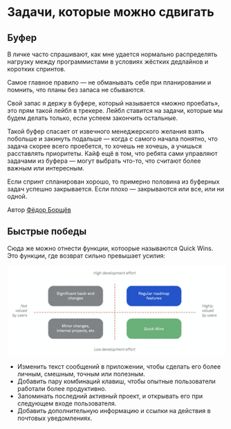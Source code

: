 # Задачи, которые можно сдвигать

## Буфер

В личке часто спрашивают, как мне удается нормально распределять нагрузку между программистами в условиях жёстких дедлайнов и коротких спринтов.

Самое главное правило — не обманывать себя при планировании и помнить, что планы без запаса не сбываются.

Свой запас я держу в буфере, который называется «можно проебать», это прям такой лейбл в трекере. Лейбл ставится на задачи, которые мы будем делать только, если успеем закончить остальные.

Такой буфер спасает от извечного менеджерского желания взять побольше и закинуть подальше — когда с самого начала понятно, что задача скорее всего проебется, то хочешь не хочешь, а учишься расставлять приоритеты. Кайф ещё в том, что ребята сами управляют задачами из буфера — могут выбрать что-то, что считают более важным или интересным.

Если спринт спланирован хорошо, то примерно половина из буферных задач успешно закрывается. Если плохо — закрываются или все, или ни одной.

Автор [Фёдор Борщёв](https://t.me/pmdaily)

## Быстрые победы

Сюда же можно отнести функции, котоорые называются Quick Wins. Это функции, где возврат сильно превышает усилия:

![](.\attachments\quickWins.png)
- Изменить текст сообщений в приложении, чтобы сделать его более личным, смешным, точным или полезным.
- Добавить пару комбинаций клавиш, чтобы опытные пользователи работали более продуктивно.
- Запоминать последний активный проект, и открывать его при следующем входе пользователя.
- Добавить дополнительную информацию и ссылки на действия в почтовых уведомлениях.